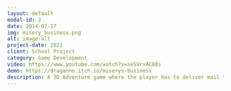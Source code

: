 ```yaml
---
layout: default
modal-id: 2
date: 2014-07-17
img: misery_business.png
alt: image-alt
project-date: 2021
client: School Project
category: Game Development
video: https://www.youtube.com/watch?v=seSVrvAC88s
demo: https://draganno.itch.io/miserys-business
description: A 3D Adventure game where the player has to deliver mail to check points without being spotted by an ever searching spotlight.
---
```

